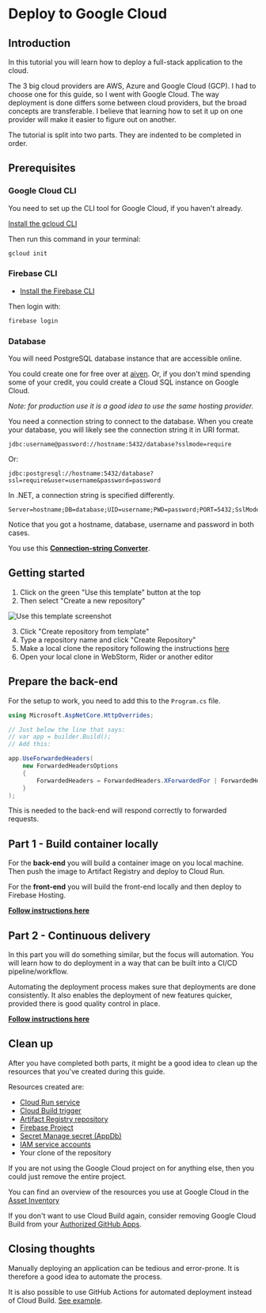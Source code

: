 # Deploy to Google Cloud

## Introduction

In this tutorial you will learn how to deploy a full-stack application to the
cloud.

The 3 big cloud providers are AWS, Azure and Google Cloud (GCP).
I had to choose one for this guide, so I went with Google Cloud.
The way deployment is done differs some between cloud providers, but the
broad concepts are transferable.
I believe that learning how to set it up on one provider will make it easier to
figure out on another.

The tutorial is split into two parts.
They are indented to be completed in order.

## Prerequisites

### Google Cloud CLI

You need to set up the CLI tool for Google Cloud, if you haven't already.

[Install the gcloud CLI](https://cloud.google.com/sdk/docs/install)

Then run this command in your terminal:

```sh
gcloud init
```

### Firebase CLI

- [Install the Firebase CLI](https://firebase.google.com/docs/cli/#install_the_firebase_cli)

Then login with:

```sh
firebase login
```

### Database

You will need PostgreSQL database instance that are accessible online.

You could create one for free over at [aiven](https://aiven.io/).
Or, if you don't mind spending some of your credit, you could create a Cloud SQL
instance on Google Cloud.

_Note: for production use it is a good idea to use the same hosting provider._

You need a connection string to connect to the database.
When you create your database, you will likely see the connection string it in
URI format.

```
jdbc:username@password://hostname:5432/database?sslmode=require
```

Or:

```
jdbc:postgresql://hostname:5432/database?ssl=require&user=username&password=password
```

In .NET, a connection string is specified differently.

```
Server=hostname;DB=database;UID=username;PWD=password;PORT=5432;SslMode=require
```

Notice that you got a hostname, database, username and password in both cases.

You use this [**Connection-string Converter**](https://rpede.github.io/connection_strings/).

## Getting started

1. Click on the green "Use this template" button at the top
2. Then select "Create a new repository"

![Use this template screenshot](https://docs.github.com/assets/cb-76823/mw-1440/images/help/repository/use-this-template-button.webp)

3. Click "Create repository from template"
4. Type a repository name and click "Create Repository"
5. Make a local clone the repository following the instructions [here](https://docs.github.com/en/repositories/creating-and-managing-repositories/cloning-a-repository)
6. Open your local clone in WebStorm, Rider or another editor

## Prepare the back-end

For the setup to work, you need to add this to the `Program.cs` file.

```cs
using Microsoft.AspNetCore.HttpOverrides;

// Just below the line that says:
// var app = builder.Build();
// Add this:

app.UseForwardedHeaders(
    new ForwardedHeadersOptions
    {
        ForwardedHeaders = ForwardedHeaders.XForwardedFor | ForwardedHeaders.XForwardedProto
    }
);
```

This is needed to the back-end will respond correctly to forwarded requests.

## Part 1 - Build container locally

For the **back-end** you will build a container image on you local machine.
Then push the image to Artifact Registry and deploy to Cloud Run.

For the **front-end** you will build the front-end locally and then deploy to
Firebase Hosting.

**[Follow instructions here](./docs/local.md)**

## Part 2 - Continuous delivery

In this part you will do something similar, but the focus will automation.
You will learn how to do deployment in a way that can be built into a CI/CD
pipeline/workflow.

Automating the deployment process makes sure that deployments are done
consistently.
It also enables the deployment of new features quicker, provided there is good
quality control in place.

**[Follow instructions here](./docs/cd.md)**

## Clean up

After you have completed both parts, it might be a good idea to clean up the
resources that you've created during this guide.

Resources created are:

- [Cloud Run service](https://console.cloud.google.com/run)
- [Cloud Build trigger](https://console.cloud.google.com/cloud-build/triggers)
- [Artifact Registry repository](https://console.cloud.google.com/artifacts)
- [Firebase Project](https://console.firebase.google.com/)
- [Secret Manage secret (AppDb)](https://console.cloud.google.com/security/secret-manager)
- [IAM service accounts](https://console.cloud.google.com/iam-admin/serviceaccounts)
- Your clone of the repository

If you are not using the Google Cloud project on for anything else, then you
could just remove the entire project.

You can find an overview of the resources you use at Google Cloud in the [Asset Inventory](https://console.cloud.google.com/iam-admin/asset-inventory/dashboard)

If you don't want to use Cloud Build again, consider removing Google Cloud
Build from your [Authorized GitHub
Apps](https://github.com/settings/apps/authorizations).

## Closing thoughts

Manually deploying an application can be tedious and error-prone.
It is therefore a good idea to automate the process.

It is also possible to use GitHub Actions for automated deployment instead of Cloud Build.
[See example](https://github.com/google-github-actions/example-workflows/blob/main/workflows/deploy-cloudrun/cloudrun-docker.yml).
